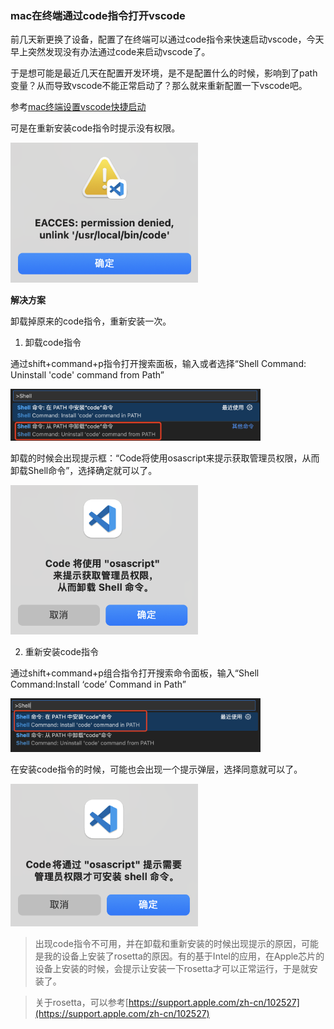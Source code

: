 ### mac在终端通过code指令打开vscode

前几天新更换了设备，配置了在终端可以通过code指令来快速启动vscode，今天早上突然发现没有办法通过code来启动vscode了。

于是想可能是最近几天在配置开发环境，是不是配置什么的时候，影响到了path变量？从而导致vscode不能正常启动了？那么就来重新配置一下vscode吧。

参考[mac终端设置vscode快捷启动](./mac不能在终端通过code指令打开vscode.md)

可是在重新安装code指令时提示没有权限。

<img src="./images/i26.png" width="300" />

**解决方案**

卸载掉原来的code指令，重新安装一次。

1. 卸载code指令

通过shift+command+p指令打开搜索面板，输入或者选择“Shell Command: Uninstall 'code' command from Path”

<img src="./images/i27.png" width="400" />

卸载的时候会出现提示框：“Code将使用osascript来提示获取管理员权限，从而卸载Shell命令”，选择确定就可以了。

<img src="./images/i28.png" width="300" />

2. 重新安装code指令

通过shift+command+p组合指令打开搜索命令面板，输入“Shell Command:Install ‘code’ Command in Path”

<img src="./images/i29.png" width="400" />

在安装code指令的时候，可能也会出现一个提示弹层，选择同意就可以了。

<img src="./images/i30.png" width="300" />

> 出现code指令不可用，并在卸载和重新安装的时候出现提示的原因，可能是我的设备上安装了rosetta的原因。有的基于Intel的应用，在Apple芯片的设备上安装的时候，会提示让安装一下rosetta才可以正常运行，于是就安装了。

> 关于rosetta，可以参考[https://support.apple.com/zh-cn/102527](https://support.apple.com/zh-cn/102527)